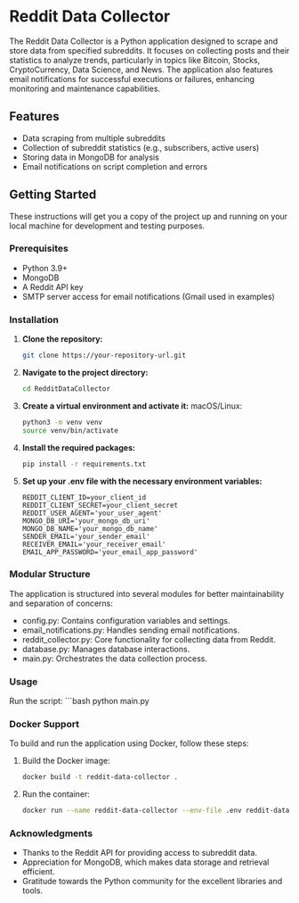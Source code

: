 # Reddit Data Collector

The Reddit Data Collector is a Python application designed to scrape and store data from specified subreddits. It focuses on collecting posts and their statistics to analyze trends, particularly in topics like Bitcoin, Stocks, CryptoCurrency, Data Science, and News. The application also features email notifications for successful executions or failures, enhancing monitoring and maintenance capabilities.

## Features

- Data scraping from multiple subreddits
- Collection of subreddit statistics (e.g., subscribers, active users)
- Storing data in MongoDB for analysis
- Email notifications on script completion and errors

## Getting Started

These instructions will get you a copy of the project up and running on your local machine for development and testing purposes.

### Prerequisites

- Python 3.9+
- MongoDB
- A Reddit API key
- SMTP server access for email notifications (Gmail used in examples)

### Installation
1. **Clone the repository:**
   ```bash
   git clone https://your-repository-url.git

2. **Navigate to the project directory:**
    ```bash
    cd RedditDataCollector

3. **Create a virtual environment and activate it:**
macOS/Linux:
    ```bash
    python3 -m venv venv
    source venv/bin/activate

4. **Install the required packages:**
    ```bash
    pip install -r requirements.txt

5. **Set up your .env file with the necessary environment variables:**
    ```plaintext
    REDDIT_CLIENT_ID=your_client_id
    REDDIT_CLIENT_SECRET=your_client_secret
    REDDIT_USER_AGENT='your_user_agent'
    MONGO_DB_URI='your_mongo_db_uri'
    MONGO_DB_NAME='your_mongo_db_name'
    SENDER_EMAIL='your_sender_email'
    RECEIVER_EMAIL='your_receiver_email'
    EMAIL_APP_PASSWORD='your_email_app_password'

### Modular Structure
The application is structured into several modules for better maintainability and separation of concerns:

- config.py: Contains configuration variables and settings.
- email_notifications.py: Handles sending email notifications.
- reddit_collector.py: Core functionality for collecting data from Reddit.
- database.py: Manages database interactions.
- main.py: Orchestrates the data collection process.

### Usage
Run the script:
    ```bash
    python main.py

### Docker Support
To build and run the application using Docker, follow these steps:

1. Build the Docker image:
    ```bash
    docker build -t reddit-data-collector .

2. Run the container:
    ```bash
    docker run --name reddit-data-collector --env-file .env reddit-data-collector


### Acknowledgments
- Thanks to the Reddit API for providing access to subreddit data.
- Appreciation for MongoDB, which makes data storage and retrieval efficient.
- Gratitude towards the Python community for the excellent libraries and tools.